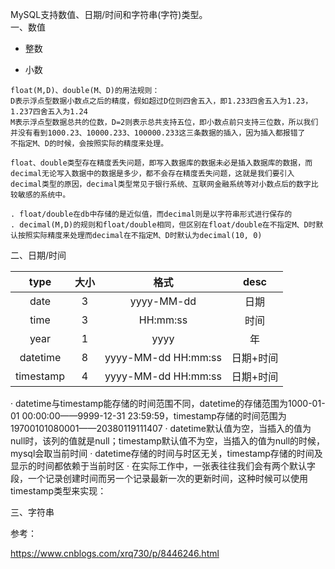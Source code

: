 MySQL支持数值、日期/时间和字符串(字符)类型。 </br>
一、数值 </br>

- 整数



- 小数 </br>
```
float(M,D)、double(M、D)的用法规则：
D表示浮点型数据小数点之后的精度，假如超过D位则四舍五入，即1.233四舍五入为1.23，1.237四舍五入为1.24
M表示浮点型数据总共的位数，D=2则表示总共支持五位，即小数点前只支持三位数，所以我们并没有看到1000.23、10000.233、100000.233这三条数据的插入，因为插入都报错了
不指定M、D的时候，会按照实际的精度来处理。

float、double类型存在精度丢失问题，即写入数据库的数据未必是插入数据库的数据，而decimal无论写入数据中的数据是多少，都不会存在精度丢失问题，这就是我们要引入decimal类型的原因，decimal类型常见于银行系统、互联网金融系统等对小数点后的数字比较敏感的系统中。

. float/double在db中存储的是近似值，而decimal则是以字符串形式进行保存的
. decimal(M,D)的规则和float/double相同，但区别在float/double在不指定M、D时默认按照实际精度来处理而decimal在不指定M、D时默认为decimal(10, 0)

```

二、日期/时间

|type         | 大小           | 格式  | desc  |
| :-------------: | :---: | :----------: | :----------: |
| date      | 3 | yyyy-MM-dd | 日期 |
| time      | 3      | HH:mm:ss | 时间 |
| year | 1 | yyyy | 年 | 
| datetime | 8 | yyyy-MM-dd HH:mm:ss | 日期+时间 |
| timestamp | 4 | yyyy-MM-dd HH:mm:ss | 日期+时间 |


· datetime与timestamp能存储的时间范围不同，datetime的存储范围为1000-01-01 00:00:00——9999-12-31 23:59:59，timestamp存储的时间范围为19700101080001——20380119111407
· datetime默认值为空，当插入的值为null时，该列的值就是null；timestamp默认值不为空，当插入的值为null的时候，mysql会取当前时间
· datetime存储的时间与时区无关，timestamp存储的时间及显示的时间都依赖于当前时区
· 在实际工作中，一张表往往我们会有两个默认字段，一个记录创建时间而另一个记录最新一次的更新时间，这种时候可以使用timestamp类型来实现：

三、字符串




参考：

https://www.cnblogs.com/xrq730/p/8446246.html
